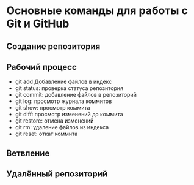 # Основные команды для работы с Git и GitHub

## Создание репозитория

## Рабочий процесс
* git add Добавление файлов в индекс
* git status: проверка статуса репозитория
* git commit: добавление файлов в репозиторий
* git log: просмотр журнала коммитов
* git show: просмотр коммита
* git diff: просмотр изменений до коммита
* git restore: отмена изменений
* git rm: удаление файлов из индекса
* git reset: откат коммита

## Ветвление

## Удалённый репозиторий